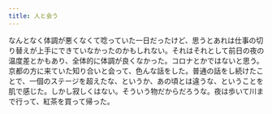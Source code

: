 ```yaml
---
title: 人と会う
---
```


なんとなく体調が悪くなくて唸っていた一日だったけど、思うとあれは仕事の切り替えが上手にできていなかったのかもしれない。それはそれとして前日の夜の温度差とかもあり、全体的に体調が良くなかった。コロナとかではないと思う。京都の方に来ていた知り合いと会って、色んな話をした。普通の話をし続けたことで、一個のステージを超えたな、というか、あの頃とは違うな、ということを肌で感じた。しかし寂しくはない。そういう物だからだろうな。夜は歩いて川まで行って、紅茶を買って帰った。